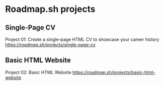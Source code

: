 # Roadmap.sh projects

## Single-Page CV

Project 01: Create a single-page HTML CV to showcase your career history
https://roadmap.sh/projects/single-page-cv

## Basic HTML Website

Project 02: Basic HTML Website
https://roadmap.sh/projects/basic-html-website
